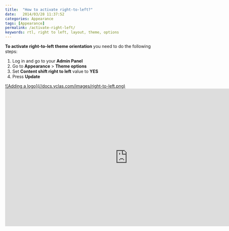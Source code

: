 ```yaml
---
title:  "How to activate right-to-left?"
date:   2014/03/28 11:37:52
categories: Appearance
tags: [Appearance]
permalink: /activate-right-left/
keywords: rtl, right to left, layout, theme, options
---
```

**To activate right-to-left theme orientation** you need to do the following steps: 

1. Log in and go to your **Admin Panel** 
2. Go to **Appearance** > **Theme options** 
3. Set **Content shift right to left** value to **YES** 
4. Press **Update** 

<a href="//docs.yclas.com/images/right-to-left.png" class="thumbnail gallery-item" data-gallery>
![Adding a logo](//docs.yclas.com/images/right-to-left.png)
</a>


<iframe width="800" height="450" src="https://www.youtube.com/embed/DpNHAu4CEVY" frameborder="0" allowfullscreen></iframe>